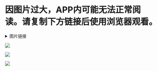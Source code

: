 # 因图片过大，APP内可能无法正常阅读。请复制下方链接后使用浏览器观看。

<details>
  <summary>图片链接</summary>
  
  z3.ax1x.com/2021/06/13/2Im6FH.jpg
  
  z3.ax1x.com/2021/06/13/2ImcYd.jpg
  
  z3.ax1x.com/2021/06/13/2ImsTe.jpg
  
</details>

<img src="z3.ax1x.com/2021/06/13/2Im6FH.jpg"></img>

<img src="z3.ax1x.com/2021/06/13/2ImcYd.jpg"></img>

<img src="z3.ax1x.com/2021/06/13/2ImsTe.jpg"></img>